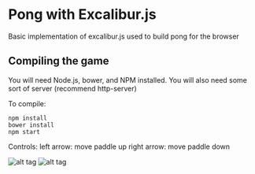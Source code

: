 # Pong with Excalibur.js

Basic implementation of excalibur.js used to build pong for the browser

## Compiling the game

You will need Node.js, bower, and NPM installed.
You will also need some sort of server (recommend http-server)

To compile:

    npm install
    bower install
    npm start

Controls:
left arrow: move paddle up
right arrow: move paddle down

![alt tag](https://github.com/pinkston4/Pong-with-ExcaliburJS/tree/master/resources/mainScreenShot.png)
![alt tag](https://github.com/pinkston4/Pong-with-ExcaliburJS/tree/master/resources/gameScreenShot.png)